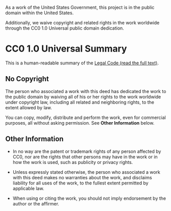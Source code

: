 As a work of the United States Government, this project is in the
public domain within the United States.

Additionally, we waive copyright and related rights in the work
worldwide through the CC0 1.0 Universal public domain dedication.

# CC0 1.0 Universal Summary

This is a human-readable summary of the
[Legal Code (read the full
text)](https://creativecommons.org/publicdomain/zero/1.0/legalcode).

## No Copyright

The person who associated a work with this deed has dedicated the work to the
public domain by waiving all of his or her rights to the work worldwide under
copyright law, including all related and neighboring rights, to the extent
allowed by law.

You can copy, modify, distribute and perform the work, even for commercial
purposes, all without asking permission. See **Other Information** below.

## Other Information

- In no way are the patent or trademark rights of any person affected by CC0,
  nor are the rights that other persons may have in the work or in how the work
  is used, such as publicity or privacy rights.

- Unless expressly stated otherwise, the person who associated a work with this
  deed makes no warranties about the work, and disclaims liability for all uses
  of the work, to the fullest extent permitted by applicable law.

- When using or citing the work, you should not imply endorsement by the author
  or the affirmer.
